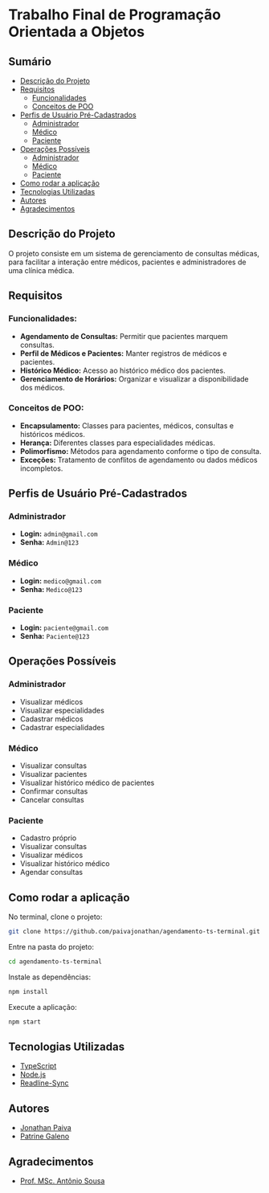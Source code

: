 # Trabalho Final de Programação Orientada a Objetos

## Sumário

- [Descrição do Projeto](#descrição-do-projeto)
- [Requisitos](#requisitos)
  - [Funcionalidades](#funcionalidades)
  - [Conceitos de POO](#conceitos-de-poo)
- [Perfis de Usuário Pré-Cadastrados](#perfis-de-usuário-pré-cadastrados)
  - [Administrador](#administrador)
  - [Médico](#médico)
  - [Paciente](#paciente)
- [Operações Possíveis](#operações-possíveis)
  - [Administrador](#administrador-1)
  - [Médico](#médico-1)
  - [Paciente](#paciente-1)
- [Como rodar a aplicação](#como-rodar-a-aplicação)
- [Tecnologias Utilizadas](#tecnologias-utilizadas)
- [Autores](#autores)
- [Agradecimentos](#agradecimentos)

## Descrição do Projeto

O projeto consiste em um sistema de gerenciamento de consultas médicas,
para facilitar a interação entre médicos, pacientes e
administradores de uma clínica médica.

## Requisitos

### Funcionalidades:
- **Agendamento de Consultas:** Permitir que pacientes marquem consultas.
- **Perfil de Médicos e Pacientes:** Manter registros de médicos e pacientes.
- **Histórico Médico:** Acesso ao histórico médico dos pacientes.
- **Gerenciamento de Horários:** Organizar e visualizar a disponibilidade dos médicos.

### Conceitos de POO:
- **Encapsulamento:** Classes para pacientes, médicos, consultas e históricos médicos.
- **Herança:** Diferentes classes para especialidades médicas.
- **Polimorfismo:** Métodos para agendamento conforme o tipo de consulta.
- **Exceções:** Tratamento de conflitos de agendamento ou dados médicos incompletos.

## Perfis de Usuário Pré-Cadastrados

### Administrador

- **Login:** `admin@gmail.com`
- **Senha:** `Admin@123`

### Médico

- **Login:** `medico@gmail.com`
- **Senha:** `Medico@123`

### Paciente

- **Login:** `paciente@gmail.com`
- **Senha:** `Paciente@123`

## Operações Possíveis

### Administrador

- Visualizar médicos
- Visualizar especialidades
- Cadastrar médicos
- Cadastrar especialidades

### Médico

- Visualizar consultas
- Visualizar pacientes
- Visualizar histórico médico de pacientes
- Confirmar consultas
- Cancelar consultas

### Paciente

- Cadastro próprio
- Visualizar consultas
- Visualizar médicos
- Visualizar histórico médico
- Agendar consultas

## Como rodar a aplicação

No terminal, clone o projeto:
```bash
git clone https://github.com/paivajonathan/agendamento-ts-terminal.git
```

Entre na pasta do projeto:
```bash
cd agendamento-ts-terminal
```

Instale as dependências:
```bash
npm install
```

Execute a aplicação:
```bash
npm start
```

## Tecnologias Utilizadas

- [TypeScript](https://www.typescriptlang.org/)
- [Node.js](https://nodejs.org/en/)
- [Readline-Sync](https://www.npmjs.com/package/readline-sync)

## Autores

- [Jonathan Paiva](https://github.com/paivajonathan/)
- [Patrine Galeno](https://github.com/PatrineGaleno/)

## Agradecimentos

- [Prof. MSc. Antônio Sousa](https://github.com/antssousa/antssousa/)
